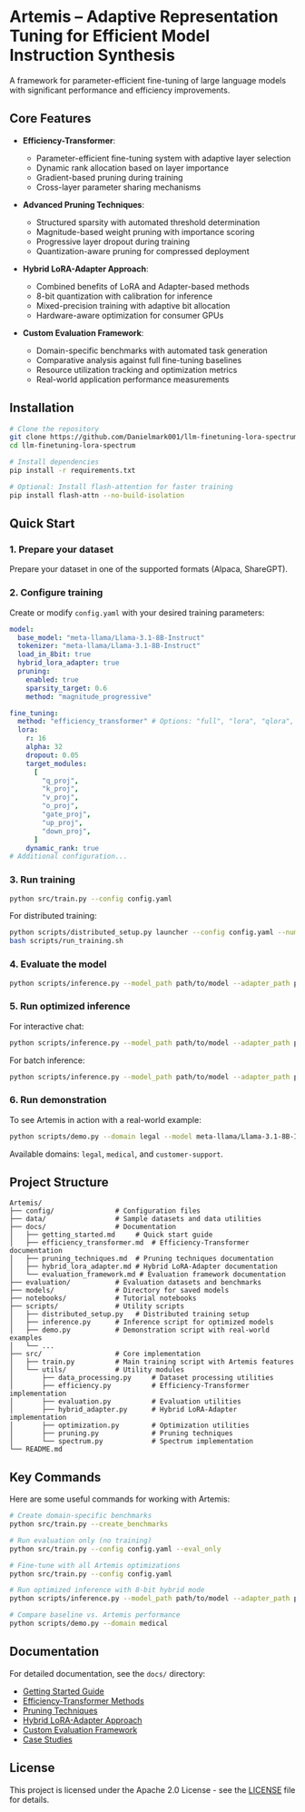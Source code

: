 # Artemis – Adaptive Representation Tuning for Efficient Model Instruction Synthesis

A framework for parameter-efficient fine-tuning of large language models with significant performance and efficiency improvements.

## Core Features

- **Efficiency-Transformer**:

  - Parameter-efficient fine-tuning system with adaptive layer selection
  - Dynamic rank allocation based on layer importance
  - Gradient-based pruning during training
  - Cross-layer parameter sharing mechanisms

- **Advanced Pruning Techniques**:

  - Structured sparsity with automated threshold determination
  - Magnitude-based weight pruning with importance scoring
  - Progressive layer dropout during training
  - Quantization-aware pruning for compressed deployment

- **Hybrid LoRA-Adapter Approach**:

  - Combined benefits of LoRA and Adapter-based methods
  - 8-bit quantization with calibration for inference
  - Mixed-precision training with adaptive bit allocation
  - Hardware-aware optimization for consumer GPUs

- **Custom Evaluation Framework**:
  - Domain-specific benchmarks with automated task generation
  - Comparative analysis against full fine-tuning baselines
  - Resource utilization tracking and optimization metrics
  - Real-world application performance measurements

## Installation

```bash
# Clone the repository
git clone https://github.com/Danielmark001/llm-finetuning-lora-spectrum.git
cd llm-finetuning-lora-spectrum

# Install dependencies
pip install -r requirements.txt

# Optional: Install flash-attention for faster training
pip install flash-attn --no-build-isolation
```

## Quick Start

### 1. Prepare your dataset

Prepare your dataset in one of the supported formats (Alpaca, ShareGPT).

### 2. Configure training

Create or modify `config.yaml` with your desired training parameters:

```yaml
model:
  base_model: "meta-llama/Llama-3.1-8B-Instruct"
  tokenizer: "meta-llama/Llama-3.1-8B-Instruct"
  load_in_8bit: true
  hybrid_lora_adapter: true
  pruning:
    enabled: true
    sparsity_target: 0.6
    method: "magnitude_progressive"

fine_tuning:
  method: "efficiency_transformer" # Options: "full", "lora", "qlora", "spectrum", "efficiency_transformer"
  lora:
    r: 16
    alpha: 32
    dropout: 0.05
    target_modules:
      [
        "q_proj",
        "k_proj",
        "v_proj",
        "o_proj",
        "gate_proj",
        "up_proj",
        "down_proj",
      ]
    dynamic_rank: true
# Additional configuration...
```

### 3. Run training

```bash
python src/train.py --config config.yaml
```

For distributed training:

```bash
python scripts/distributed_setup.py launcher --config config.yaml --num_gpus_per_node 4 --use_deepspeed
bash scripts/run_training.sh
```

### 4. Evaluate the model

```bash
python scripts/inference.py --model_path path/to/model --adapter_path path/to/adapter --evaluate --eval_dataset path/to/eval_data.json --perplexity --benchmarks domain-specific
```

### 5. Run optimized inference

For interactive chat:

```bash
python scripts/inference.py --model_path path/to/model --adapter_path path/to/adapter --chat --load_in_8bit --hybrid_mode
```

For batch inference:

```bash
python scripts/inference.py --model_path path/to/model --adapter_path path/to/adapter --batch --input_file inputs.json --output_file outputs.json --load_in_8bit --hybrid_mode
```

### 6. Run demonstration

To see Artemis in action with a real-world example:

```bash
python scripts/demo.py --domain legal --model meta-llama/Llama-3.1-8B-Instruct
```

Available domains: `legal`, `medical`, and `customer-support`.

## Project Structure

```
Artemis/
├── config/               # Configuration files
├── data/                 # Sample datasets and data utilities
├── docs/                 # Documentation
│   ├── getting_started.md     # Quick start guide
│   ├── efficiency_transformer.md  # Efficiency-Transformer documentation
│   ├── pruning_techniques.md  # Pruning techniques documentation
│   ├── hybrid_lora_adapter.md # Hybrid LoRA-Adapter documentation
│   └── evaluation_framework.md # Evaluation framework documentation
├── evaluation/           # Evaluation datasets and benchmarks
├── models/               # Directory for saved models
├── notebooks/            # Tutorial notebooks
├── scripts/              # Utility scripts
│   ├── distributed_setup.py   # Distributed training setup
│   ├── inference.py      # Inference script for optimized models
│   ├── demo.py           # Demonstration script with real-world examples
│   └── ...
├── src/                  # Core implementation
│   ├── train.py          # Main training script with Artemis features
│   └── utils/            # Utility modules
│       ├── data_processing.py     # Dataset processing utilities
│       ├── efficiency.py          # Efficiency-Transformer implementation
│       ├── evaluation.py          # Evaluation utilities
│       ├── hybrid_adapter.py      # Hybrid LoRA-Adapter implementation
│       ├── optimization.py        # Optimization utilities
│       ├── pruning.py             # Pruning techniques
│       └── spectrum.py            # Spectrum implementation
└── README.md
```

## Key Commands

Here are some useful commands for working with Artemis:

```bash
# Create domain-specific benchmarks
python src/train.py --create_benchmarks

# Run evaluation only (no training)
python src/train.py --config config.yaml --eval_only

# Fine-tune with all Artemis optimizations
python src/train.py --config config.yaml

# Run optimized inference with 8-bit hybrid mode
python scripts/inference.py --model_path path/to/model --adapter_path path/to/adapter --chat --load_in_8bit --hybrid_mode

# Compare baseline vs. Artemis performance
python scripts/demo.py --domain medical
```

## Documentation

For detailed documentation, see the `docs/` directory:

- [Getting Started Guide](docs/getting_started.md)
- [Efficiency-Transformer Methods](docs/efficiency_transformer.md)
- [Pruning Techniques](docs/pruning_techniques.md)
- [Hybrid LoRA-Adapter Approach](docs/hybrid_lora_adapter.md)
- [Custom Evaluation Framework](docs/evaluation_framework.md)
- [Case Studies](docs/case_studies.md)


## License

This project is licensed under the Apache 2.0 License - see the [LICENSE](LICENSE) file for details.
